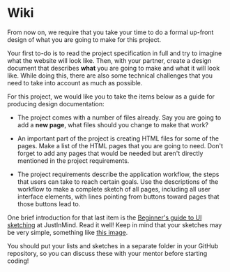 # Wiki

From now on, we require that you take your time to do a formal up-front design of what you are going to make for this project.

Your first to-do is to read the project specification in full and try to imagine what the website will look like. Then, with your partner, create a design document that describes **what** you are going to make and what it will look like. While doing this, there are also some technical challenges that you need to take into account as much as possible.

For this project, we would like you to take the items below as a guide for producing design documentation:

- The project comes with a number of files already. Say you are going to add a **new page**, what files should you change to make that work?

- An important part of the project is creating HTML files for some of the pages. Make a list of the HTML pages that you are going to need. Don't forget to add any pages that would be needed but aren't directly mentioned in the project requirements.

- The project requirements describe the application workflow, the steps that users can take to reach certain goals. Use the descriptions of the workflow to make a complete sketch of all pages, including all user interface elements, with lines pointing from buttons toward pages that those buttons lead to.

One brief introduction for that last item is the [Beginner's guide to UI sketching](https://www.justinmind.com/blog/ui-sketching/) at JustInMind. Read it well! Keep in mind that your sketches may be very simple, something like [this image](https://mcrubioux.files.wordpress.com/2011/03/appsketches1.png).

You should put your lists and sketches in a separate folder in your GitHub repository, so you can discuss these with your mentor before starting coding!
